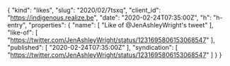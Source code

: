 {
  "kind": "likes",
  "slug": "2020/02/7tsxq",
  "client_id": "https://indigenous.realize.be",
  "date": "2020-02-24T07:35:00Z",
  "h": "h-entry",
  "properties": {
    "name": [
      "Like of @JenAshleyWright's tweet"
    ],
    "like-of": [
      "https://twitter.com/JenAshleyWright/status/1231695806153068547"
    ],
    "published": [
      "2020-02-24T07:35:00Z"
    ],
    "syndication": [
      "https://twitter.com/JenAshleyWright/status/1231695806153068547"
    ]
  }
}

